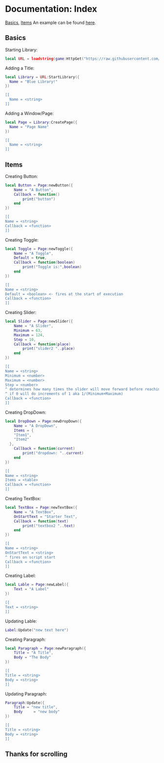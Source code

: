 # Documentation: Index
[Basics](https://github.com/idonthaveoneatm/Libraries/tree/normal/Blue#basics), [Items](https://github.com/idonthaveoneatm/Libraries/tree/normal/Blue#items)
An example can be found [here](https://github.com/idonthaveoneatm/Libraries/blob/normal/Blue/Example.lua).
## Basics
Starting Library:
```lua
local URL = loadstring(game:HttpGet("https://raw.githubusercontent.com/idonthaveoneatm/Libraries/normal/Blue/BlueLibrary.lua"))()
```
Adding a Title:
```lua
local Library = URL:StartLibrary({
  Name = "Blue Library!"
})

[[
  Name = <string> 
]]
```
Adding a Window/Page:
```lua
local Page = Library:CreatePage({
  Name = "Page Name"
})

[[
  Name = <string>
]]
```
## Items
Creating Button:
```lua
local Button = Page:newButton({
	Name = "A Button",
	Callback = function()
		print("button")
	end
})

[[
Name = <string>
Callback = <function>
]]
```
Creating Toggle:
```lua
local Toggle = Page:newToggle({
	Name = "A Toggle",
	Default = true,
	Callback = function(boolean)
		print("Toggle is:",boolean)
	end
})

[[
Name = <string>
Default = <boolean> <- fires at the start of execution
Callback = <function>
]]
```
Creating Slider:
```lua
local Slider = Page:newSlider({
	Name = "A Slider",
	Minimum = 63,
	Maximum = 124,
	Step = 10,
	Callback = function(place) 
		print("slider2 "..place)
	end
})

[[
Name = <string>
Minimum = <number>
Maximum = <number>
Step = <number>
^ determines how many times the slider will move forward before reaching end
^ if 0 will do increments of 1 aka 1/(Minimum+Maximum)
Callback = <function>
]]
```
Creating DropDown:
```lua
local DropDown = Page:newDropDown({
	Name = "A DropDown",
	Items = {
    "Item1", 
    "Item2"
  },
	Callback = function(current)
		print("dropdown: "..current)
	end
})

[[
Name = <string>
Items = <table>
Callback = <function>
]]
```
Creating TextBox:
```lua
local TextBox = Page:newTextBox({
	Name = "A TextBox",
	OnStartText = "Starter Text",
	Callback = function(text)
		print("textbox2 "..text)
	end
})

[[
Name = <string>
OnStartText = <string>
^ fires on script start
Callback = <function>
]]
```
Creating Label:
```lua
local Lable = Page:newLabel({
	Text = "A Label"
})

[[
Text = <string>
]]
```
Updating Lable:
```lua
Label:Update("new text here")
```
Creating Paragraph:
```lua
local Paragraph = Page:newParagraph({
	Title = "A Title",
	Body = "The Body"
})

[[
Title = <string>
Body = <string>
]]
```
Updating Paragraph:
```lua
Paragraph:Update({
	Title = "new title",
	Body	 = "new body"
})

[[
Title = <string>
Body = <string>
]]
```
## Thanks for scrolling
